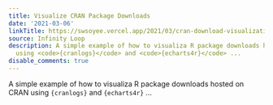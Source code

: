 ```yaml
---
title: Visualize CRAN Package Downloads
date: '2021-03-06'
linkTitle: https://swsoyee.vercel.app/2021/03/cran-download-visualization/
source: Infinity Loop
description: A simple example of how to visualiza R package downloads hosted on CRAN
  using <code>{cranlogs}</code> and <code>{echarts4r}</code> ...
disable_comments: true
---
```

A simple example of how to visualiza R package downloads hosted on CRAN using <code>{cranlogs}</code> and <code>{echarts4r}</code> ...